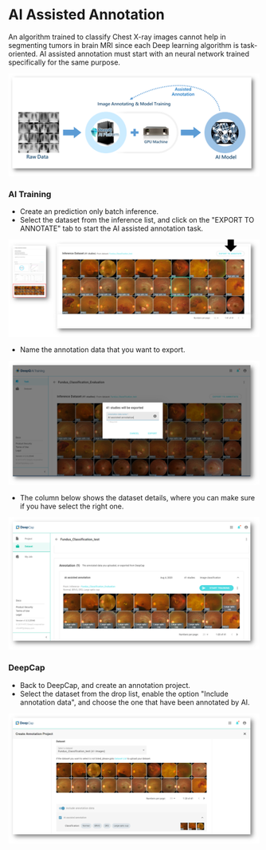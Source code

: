# AI Assisted Annotation

An algorithm trained to classify Chest X-ray images cannot help in segmenting tumors in brain MRI since each Deep learning algorithm is task-oriented. AI assisted annotation must start with an neural network trained specifically for the same purpose.&#x20;

![](<../../.gitbook/assets/image (126) (1).png>)

### AI Training

* Create an prediction only batch inference.
* Select the dataset from the inference list, and click on the "EXPORT TO ANNOTATE" tab to start the AI assisted annotation task.

![](<../../.gitbook/assets/image (131) (2).png>)

* Name the annotation data that you want to export.

![](<../../.gitbook/assets/image (114) (1) (1).png>)

* The column below shows the dataset details, where you can make sure if you have select the right one.

![](<../../.gitbook/assets/image (136) (1).png>)

### DeepCap

* Back to DeepCap, and create an annotation project.
* Select the dataset from the drop list, enable the option "Include annotation data", and choose the one that have been annotated by AI.

![](<../../.gitbook/assets/image (133) (2).png>)
